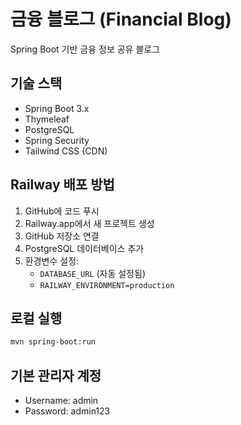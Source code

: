 # 금융 블로그 (Financial Blog)

Spring Boot 기반 금융 정보 공유 블로그

## 기술 스택
- Spring Boot 3.x
- Thymeleaf
- PostgreSQL
- Spring Security
- Tailwind CSS (CDN)

## Railway 배포 방법

1. GitHub에 코드 푸시
2. Railway.app에서 새 프로젝트 생성
3. GitHub 저장소 연결
4. PostgreSQL 데이터베이스 추가
5. 환경변수 설정:
   - `DATABASE_URL` (자동 설정됨)
   - `RAILWAY_ENVIRONMENT=production`

## 로컬 실행
```bash
mvn spring-boot:run
```

## 기본 관리자 계정
- Username: admin
- Password: admin123